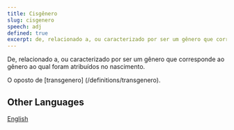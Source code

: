 ```yaml
---
title: Cisgênero
slug: cisgenero
speech: adj
defined: true
excerpt: de, relacionado a, ou caracterizado por ser um gênero que corresponde ao gênero ao qual foram atribuídos no nascimento
---
```


De, relacionado a, ou caracterizado por ser um gênero que corresponde ao gênero ao qual foram atribuídos no nascimento.

O oposto de [transgenero] (/definitions/transgenero).

## Other Languages

[English](/definitions/cisgender)
